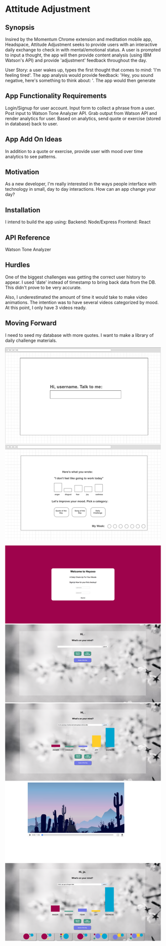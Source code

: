 # Attitude Adjustment

## Synopsis

Insired by the Momentum Chrome extension and meditation mobile app, Headspace, Attitude Adjustment seeks to provide users with an interactive daily exchange to check in with mental/emotional status. A user is prompted to input a thought, the app will then provide content analysis (using IBM Watson's API) and provide 'adjustment' feedback throughout the day. 

User Story: a user wakes up, types the first thought that comes to mind: 'I'm feeling tired'. The app analysis would provide feedback: 'Hey, you sound negative, here's something to think about: '. The app would then generate 

## App Functionality Requirements

Login/Signup for user account. 
Input form to collect a phrase from a user. 
Post input to Watson Tone Analyzer API.
Grab output from Watson API and render analytics for user.
Based on analytics, send quote or exercise (stored in database) back to user.

## App Add On Ideas

In addition to a quote or exercise, provide user with mood over time analytics to see patterns.


## Motivation

As a new developer, I'm really interested in the ways people interface with technology in small, day to day interactions. How can an app change your day? 

## Installation

I intend to build the app using: 
Backend: Node/Express 
Frontend: React

## API Reference

Watson Tone Analyzer

## Hurdles

One of the biggest challenges was getting the correct user history to appear. I used 'date' instead of timestamp to bring back data from the DB. This didn't prove to be very accurate.

Also, I underestimated the amount of time it would take to make video animations. The intention was to have several videos categorized by mood. At this point, I only have 3 videos ready. 

## Moving Forward

I need to seed my database with more quotes. I want to make a library of daily challenge materials.

![wireframe 1](https://github.com/carlarenee/project4/blob/master/images/Wireframe1.png)
![wireframe 1](https://github.com/carlarenee/project4/blob/master/images/Wireframe2.png)

![screenshot](https://github.com/carlarenee/project4/blob/master/images/Screen%20Shot%202016-12-15%20at%208.58.23%20AM.png)
![screenshot](https://github.com/carlarenee/project4/blob/master/images/Screen%20Shot%202016-12-15%20at%208.58.35%20AM.png)
![screenshot](https://github.com/carlarenee/project4/blob/master/images/Screen%20Shot%202016-12-15%20at%208.59.05%20AM.png)
![screenshot](https://github.com/carlarenee/project4/blob/master/images/Screen%20Shot%202016-12-15%20at%208.59.16%20AM.png)
![screenshot](https://github.com/carlarenee/project4/blob/master/images/Screen%20Shot%202016-12-15%20at%209.00.07%20AM.png)

